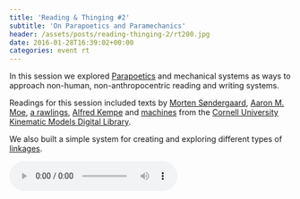```yaml
---
title: 'Reading & Thinging #2'
subtitle: 'On Parapoetics and Paramechanics'
header: /assets/posts/reading-thinging-2/rt200.jpg
date: 2016-01-28T16:39:02+00:00
categories: event rt
---
```

In this session we explored [Parapoetics](http://www.brokendimanche.eu/new-page-2/) and mechanical systems as ways to approach non-human, non-anthropocentric reading and writing systems.

Readings for this session included texts by [Morten Søndergaard](http://www.brokendimanche.eu/shop-1/suture), [Aaron M. Moe](http://www.brokendimanche.eu/shop-1/protean-poetics), [a rawlings](http://www.brokendimanche.eu/shop-1/the-great-white-north), [Alfred Kempe](http://tmp.thiagohersan.com/tmp/OLF-RT/Kempe_howToDrawStraightLines.pdf) and [machines](http://kmoddl.library.cornell.edu/tutorials/04/) from the [Cornell University Kinematic Models Digital Library](http://kmoddl.library.cornell.edu/).

We also built a simple system for creating and exploring different types of [linkages](https://en.wikipedia.org/wiki/Linkage_(mechanical)).

<audio controls src="https://ou.lc/rt-player/data/reading_thinging_2.mp3"></audio>
